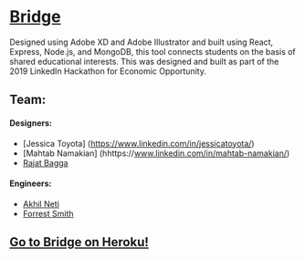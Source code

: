 # [Bridge](https://student-bridge.herokuapp.com/)

Designed using Adobe XD and Adobe Illustrator and built using React, Express, Node.js, and MongoDB, this tool connects students on the basis of shared educational interests. This was designed and built as part of the 2019 LinkedIn Hackathon for Economic Opportunity.

## Team:

#### Designers:

- [Jessica Toyota] (https://www.linkedin.com/in/jessicatoyota/)
- [Mahtab Namakian] (hhttps://www.linkedin.com/in/mahtab-namakian/)
- [Rajat Bagga](http://rajatbagga.com/)


#### Engineers:
- [Akhil Neti](https://github.com/akhilnn)
- [Forrest Smith](https://github.com/forrest216)



## [Go to Bridge on Heroku!](https://student-bridge.herokuapp.com/)

